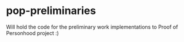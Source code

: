# pop-preliminaries
Will hold the code for the preliminary work implementations to Proof of Personhood project :)
